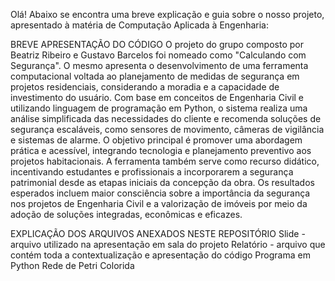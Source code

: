 Olá! 
Abaixo se encontra uma breve explicação e guia sobre o nosso projeto, apresentado à matéria de Computação Aplicada à Engenharia:

BREVE APRESENTAÇÃO DO CÓDIGO
 O projeto do grupo composto por Beatriz Ribeiro e Gustavo Barcelos foi nomeado como "Calculando com Segurança". O mesmo apresenta o desenvolvimento de uma ferramenta computacional voltada ao planejamento de medidas de segurança em projetos residenciais, considerando a moradia e a capacidade de investimento do usuário. Com base em conceitos de Engenharia Civil e utilizando linguagem de programação em Python, o sistema realiza uma análise simplificada das necessidades do cliente e recomenda soluções de segurança escaláveis, como sensores de movimento, câmeras de vigilância e sistemas de alarme. O objetivo principal é promover uma abordagem prática e acessível, integrando tecnologia e planejamento preventivo aos projetos habitacionais. A ferramenta também serve como recurso didático, incentivando estudantes e profissionais a incorporarem a segurança patrimonial desde as etapas iniciais da concepção da obra. Os resultados esperados incluem maior consciência sobre a importância da segurança nos projetos de Engenharia Civil e a valorização de imóveis por meio da adoção de soluções integradas, econômicas e eficazes.

EXPLICAÇÃO DOS ARQUIVOS ANEXADOS NESTE REPOSITÓRIO
Slide - arquivo utilizado na apresentação em sala do projeto
Relatório - arquivo que contém toda a contextualização e apresentação do código
Programa em Python
Rede de Petri Colorida
